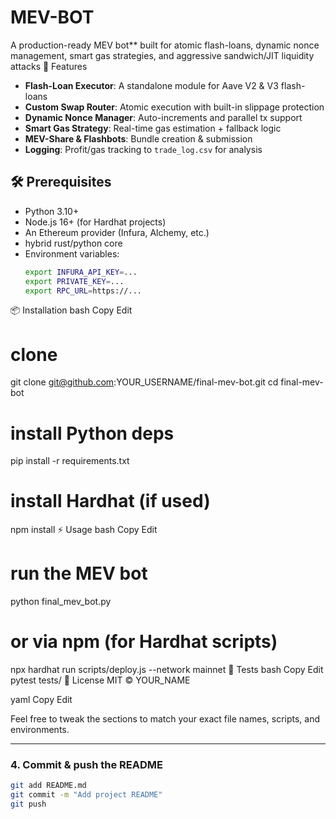# MEV-BOT
A production-ready MEV bot** built for atomic flash-loans, dynamic nonce management, smart gas strategies, and aggressive sandwich/JIT liquidity attacks
🚀 Features

- **Flash-Loan Executor**: A standalone module for Aave V2 & V3 flash-loans  
- **Custom Swap Router**: Atomic execution with built-in slippage protection  
- **Dynamic Nonce Manager**: Auto-increments and parallel tx support  
- **Smart Gas Strategy**: Real-time gas estimation + fallback logic  
- **MEV-Share & Flashbots**: Bundle creation & submission  
- **Logging**: Profit/gas tracking to `trade_log.csv` for analysis

## 🛠️ Prerequisites

- Python 3.10+  
- Node.js 16+ (for Hardhat projects)  
- An Ethereum provider (Infura, Alchemy, etc.)
- hybrid rust/python core 
- Environment variables:  
  ```bash
  export INFURA_API_KEY=...
  export PRIVATE_KEY=...
  export RPC_URL=https://...
📦 Installation
bash
Copy
Edit
# clone
git clone git@github.com:YOUR_USERNAME/final-mev-bot.git
cd final-mev-bot

# install Python deps
pip install -r requirements.txt

# install Hardhat (if used)
npm install
⚡ Usage
bash
Copy
Edit
# run the MEV bot
python final_mev_bot.py

# or via npm (for Hardhat scripts)
npx hardhat run scripts/deploy.js --network mainnet
🧪 Tests
bash
Copy
Edit
pytest tests/
📄 License
MIT © YOUR_NAME

yaml
Copy
Edit

Feel free to tweak the sections to match your exact file names, scripts, and environments.

---

### 4. Commit & push the README

```bash
git add README.md
git commit -m "Add project README"
git push
